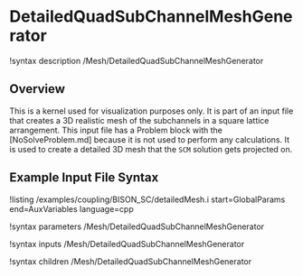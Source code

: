 # DetailedQuadSubChannelMeshGenerator

!syntax description /Mesh/DetailedQuadSubChannelMeshGenerator

## Overview

<!-- -->

This is a kernel used for visualization purposes only. It is part of an input file that creates
a 3D realistic mesh of the subchannels in a square lattice arrangement. This input file has a Problem block
with the [NoSolveProblem.md] because it is not used to perform any calculations. It is used to create a detailed 3D mesh that the `SCM` solution
gets projected on.

## Example Input File Syntax

!listing /examples/coupling/BISON_SC/detailedMesh.i start=GlobalParams end=AuxVariables language=cpp

!syntax parameters /Mesh/DetailedQuadSubChannelMeshGenerator

!syntax inputs /Mesh/DetailedQuadSubChannelMeshGenerator

!syntax children /Mesh/DetailedQuadSubChannelMeshGenerator
